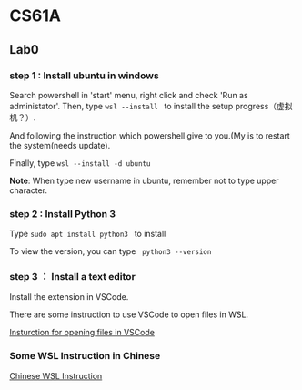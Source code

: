 # CS61A
## Lab0
### step 1 : Install ubuntu in windows

Search powershell in 'start' menu, right click and check 'Run as administator'.
Then, type `wsl --install ` to install the setup progress（虚拟机？）.

And following the instruction which powershell give to you.(My is to restart the system(needs update).

Finally, type `wsl --install -d ubuntu`

**Note**: When type new username in ubuntu, remember not to type upper character.

### step 2 : Install Python 3

Type `sudo apt install python3 ` to install  <!--apt: an instruction progress which install, update, delete and control application packs.-->

To view the version, you can type ` python3 --version`

### step 3 ： Install a text editor

Install the extension in VSCode.

There are some instruction to use VSCode to open files in WSL.

[Insturction for opening files in VSCode](https://code.visualstudio.com/docs/remote/wsl#_open-a-remote-folder-or-workspace)

### Some WSL Instruction in Chinese 

[Chinese WSL Instruction](https://mp.weixin.qq.com/s?__biz=MzA3NjY2NzY1MA==&mid=2649740495&idx=1&sn=a7c98cc5db24a572ce78b24f581fe425&chksm=8746baa2b03133b467dd869409f6cf45a5e4438a6e3f8368372806ad45ff6933923b2946eb93&scene=27)

